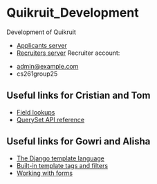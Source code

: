 # Quikruit_Development
Development of Quikruit
* [Applicants server](http://3.8.125.240/Project/applicants)
* [Recruiters server](http://3.8.125.240/Project/recruiters)
Recruiter account:
- admin@example.com
- cs261group25

## Useful links for Cristian and Tom
* [Field lookups](https://docs.djangoproject.com/en/2.1/ref/models/querysets/#field-lookups)
* [QuerySet API reference](https://docs.djangoproject.com/en/2.1/ref/models/queets/#queryset-api)

## Useful links for Gowri and Alisha
* [The Django template language](https://docs.djangoproject.com/en/2.1/ref/templates/language/)
* [Built-in template tags and filters](https://docs.djangoproject.com/en/2.1/ref/templates/builtins/)
* [Working with forms](https://docs.djangoproject.com/en/2.1/topics/forms/)
